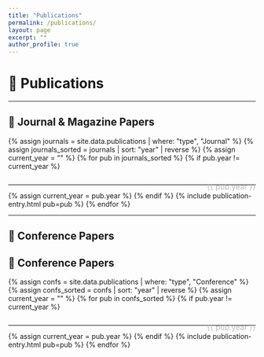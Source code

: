```yaml
---
title: "Publications"
permalink: /publications/
layout: page
excerpt: ""
author_profile: true
---
```


# 📝 Publications

---

## 📰 Journal & Magazine Papers



{% assign journals = site.data.publications | where: "type", "Journal" %}
{% assign journals_sorted = journals | sort: "year" | reverse %}
{% assign current_year = "" %}
{% for pub in journals_sorted %}
  {% if pub.year != current_year %}
  <hr style="border: none; border-top: 1px solid #ddd; position: relative; margin: 2em 0;">
  <div style="position: relative; margin-top: -2.2em; text-align: right; font-size: 1.1em; color: #bbb;">
    {{ pub.year }}
  </div>
  {% assign current_year = pub.year %}
  {% endif %}
  {% include publication-entry.html pub=pub %}
{% endfor %}

---

## 🎤 Conference Papers

## 🎤 Conference Papers

{% assign confs = site.data.publications | where: "type", "Conference" %}
{% assign confs_sorted = confs | sort: "year" | reverse %}
{% assign current_year = "" %}
{% for pub in confs_sorted %}
  {% if pub.year != current_year %}
  <hr style="border: none; border-top: 1px solid #ddd; position: relative; margin: 2em 0;">
  <div style="position: relative; margin-top: -2.2em; text-align: right; font-size: 1.1em; color: #bbb;">
    {{ pub.year }}
  </div>
  {% assign current_year = pub.year %}
  {% endif %}
  {% include publication-entry.html pub=pub %}
{% endfor %}
